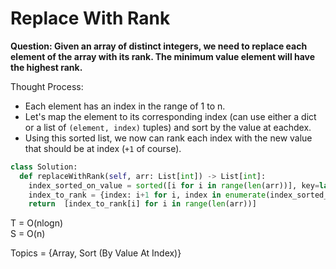 # Replace With Rank

<b>Question: Given an array of distinct integers, we need to replace each element of the array with its rank. The minimum value element will have the highest rank.</b>

Thought Process:
* Each element has an index in the range of 1 to n.
* Let's map the element to its corresponding index (can use either a dict or a list of `(element, index)` tuples) and sort by the value at eachdex.
* Using this sorted list, we now can rank each index with the new value that should be at index (`+1` of course).

```python
class Solution: 
  def replaceWithRank(self, arr: List[int]) -> List[int]:
    index_sorted_on_value = sorted([i for i in range(len(arr))], key=lambda i: arr[i])
    index_to_rank = {index: i+1 for i, index in enumerate(index_sorted_on_value)}
    return  [index_to_rank[i] for i in range(len(arr))]   
```

T = O(nlogn)  
S = O(n)  

Topics = {Array, Sort (By Value At Index)}  

